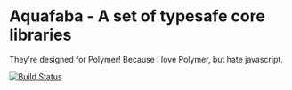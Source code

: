 # Aquafaba - A set of typesafe core libraries

They're designed for Polymer! Because I love Polymer, but hate javascript.

[![Build Status](https://travis-ci.org/llamadonica/aquafaba.svg?branch=master)](https://travis-ci.org/llamadonica/aquafaba)
